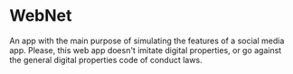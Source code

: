 # WebNet
An app with the main purpose of simulating the features of a social media app. Please, this web app doesn't imitate digital properties, or go against the general digital properties code of conduct laws.
